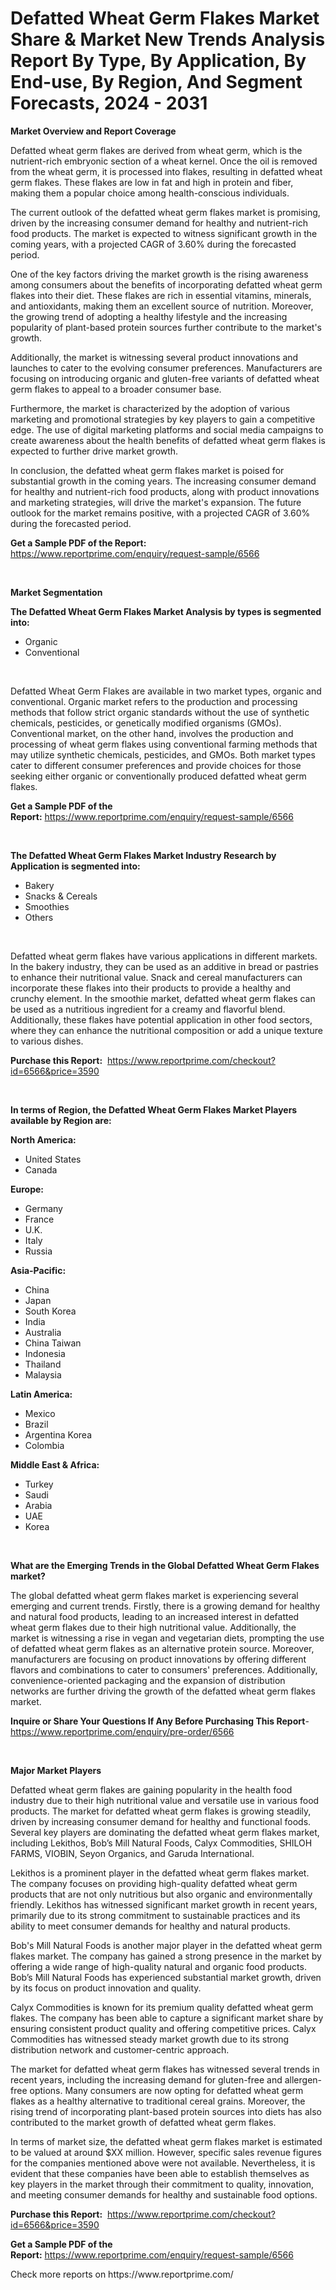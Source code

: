 <p><h1>Defatted Wheat Germ Flakes Market Share & Market New Trends Analysis Report By Type, By Application, By End-use, By Region, And Segment Forecasts, 2024 - 2031</h1></p><p><strong>Market Overview and Report Coverage</strong></p>
<p><p>Defatted wheat germ flakes are derived from wheat germ, which is the nutrient-rich embryonic section of a wheat kernel. Once the oil is removed from the wheat germ, it is processed into flakes, resulting in defatted wheat germ flakes. These flakes are low in fat and high in protein and fiber, making them a popular choice among health-conscious individuals.</p><p>The current outlook of the defatted wheat germ flakes market is promising, driven by the increasing consumer demand for healthy and nutrient-rich food products. The market is expected to witness significant growth in the coming years, with a projected CAGR of 3.60% during the forecasted period.</p><p>One of the key factors driving the market growth is the rising awareness among consumers about the benefits of incorporating defatted wheat germ flakes into their diet. These flakes are rich in essential vitamins, minerals, and antioxidants, making them an excellent source of nutrition. Moreover, the growing trend of adopting a healthy lifestyle and the increasing popularity of plant-based protein sources further contribute to the market's growth.</p><p>Additionally, the market is witnessing several product innovations and launches to cater to the evolving consumer preferences. Manufacturers are focusing on introducing organic and gluten-free variants of defatted wheat germ flakes to appeal to a broader consumer base.</p><p>Furthermore, the market is characterized by the adoption of various marketing and promotional strategies by key players to gain a competitive edge. The use of digital marketing platforms and social media campaigns to create awareness about the health benefits of defatted wheat germ flakes is expected to further drive market growth.</p><p>In conclusion, the defatted wheat germ flakes market is poised for substantial growth in the coming years. The increasing consumer demand for healthy and nutrient-rich food products, along with product innovations and marketing strategies, will drive the market's expansion. The future outlook for the market remains positive, with a projected CAGR of 3.60% during the forecasted period.</p></p>
<p><strong>Get a Sample PDF of the Report:</strong> <a href="https://www.reportprime.com/enquiry/request-sample/6566">https://www.reportprime.com/enquiry/request-sample/6566</a></p>
<p>&nbsp;</p>
<p><strong>Market Segmentation</strong></p>
<p><strong>The Defatted Wheat Germ Flakes Market Analysis by types is segmented into:</strong></p>
<p><ul><li>Organic</li><li>Conventional</li></ul></p>
<p>&nbsp;</p>
<p><p>Defatted Wheat Germ Flakes are available in two market types, organic and conventional. Organic market refers to the production and processing methods that follow strict organic standards without the use of synthetic chemicals, pesticides, or genetically modified organisms (GMOs). Conventional market, on the other hand, involves the production and processing of wheat germ flakes using conventional farming methods that may utilize synthetic chemicals, pesticides, and GMOs. Both market types cater to different consumer preferences and provide choices for those seeking either organic or conventionally produced defatted wheat germ flakes.</p></p>
<p><strong>Get a Sample PDF of the Report:</strong>&nbsp;<a href="https://www.reportprime.com/enquiry/request-sample/6566">https://www.reportprime.com/enquiry/request-sample/6566</a></p>
<p>&nbsp;</p>
<p><strong>The Defatted Wheat Germ Flakes Market Industry Research by Application is segmented into:</strong></p>
<p><ul><li>Bakery</li><li>Snacks & Cereals</li><li>Smoothies</li><li>Others</li></ul></p>
<p>&nbsp;</p>
<p><p>Defatted wheat germ flakes have various applications in different markets. In the bakery industry, they can be used as an additive in bread or pastries to enhance their nutritional value. Snack and cereal manufacturers can incorporate these flakes into their products to provide a healthy and crunchy element. In the smoothie market, defatted wheat germ flakes can be used as a nutritious ingredient for a creamy and flavorful blend. Additionally, these flakes have potential application in other food sectors, where they can enhance the nutritional composition or add a unique texture to various dishes.</p></p>
<p><strong>Purchase this Report:</strong>&nbsp; <a href="https://www.reportprime.com/checkout?id=6566&price=3590">https://www.reportprime.com/checkout?id=6566&price=3590</a></p>
<p>&nbsp;</p>
<p><strong>In terms of Region, the Defatted Wheat Germ Flakes Market Players available by Region are:</strong></p>
<p>
    <p> <strong> North America: </strong>
        <ul>
            <li>United States</li>
            <li>Canada</li>
        </ul>
        </p> 
    <p> <strong> Europe: </strong>
        <ul>
            <li>Germany</li>
            <li>France</li>
            <li>U.K.</li>
            <li>Italy</li>
            <li>Russia</li>
        </ul>
        </p> 
    <p> <strong> Asia-Pacific: </strong>
        <ul>
            <li>China</li>
            <li>Japan</li>
            <li>South Korea</li>
            <li>India</li>
            <li>Australia</li>
            <li>China Taiwan</li>
            <li>Indonesia</li>
            <li>Thailand</li>
            <li>Malaysia</li>
        </ul>
        </p> 
    <p> <strong> Latin America: </strong>
        <ul>
            <li>Mexico</li>
            <li>Brazil</li>
            <li>Argentina Korea</li>
            <li>Colombia</li>
        </ul>
        </p> 
    <p> <strong> Middle East & Africa: </strong>
        <ul>
            <li>Turkey</li>
            <li>Saudi</li>
            <li>Arabia</li>
            <li>UAE</li>
            <li>Korea</li>
        </ul>
    </p>
    </p>
<p>&nbsp;</p>
<p><strong>What are the Emerging Trends in the Global Defatted Wheat Germ Flakes market?</strong></p>
<p><p>The global defatted wheat germ flakes market is experiencing several emerging and current trends. Firstly, there is a growing demand for healthy and natural food products, leading to an increased interest in defatted wheat germ flakes due to their high nutritional value. Additionally, the market is witnessing a rise in vegan and vegetarian diets, prompting the use of defatted wheat germ flakes as an alternative protein source. Moreover, manufacturers are focusing on product innovations by offering different flavors and combinations to cater to consumers' preferences. Additionally, convenience-oriented packaging and the expansion of distribution networks are further driving the growth of the defatted wheat germ flakes market.</p></p>
<p><strong>Inquire or Share Your Questions If Any Before Purchasing This Report</strong>- <a href="https://www.reportprime.com/enquiry/pre-order/6566">https://www.reportprime.com/enquiry/pre-order/6566</a></p>
<p>&nbsp;</p>
<p><strong>Major Market Players</strong></p>
<p><p>Defatted wheat germ flakes are gaining popularity in the health food industry due to their high nutritional value and versatile use in various food products. The market for defatted wheat germ flakes is growing steadily, driven by increasing consumer demand for healthy and functional foods. Several key players are dominating the defatted wheat germ flakes market, including Lekithos, Bob’s Mill Natural Foods, Calyx Commodities, SHILOH FARMS, VIOBIN, Seyon Organics, and Garuda International.</p><p>Lekithos is a prominent player in the defatted wheat germ flakes market. The company focuses on providing high-quality defatted wheat germ products that are not only nutritious but also organic and environmentally friendly. Lekithos has witnessed significant market growth in recent years, primarily due to its strong commitment to sustainable practices and its ability to meet consumer demands for healthy and natural products.</p><p>Bob's Mill Natural Foods is another major player in the defatted wheat germ flakes market. The company has gained a strong presence in the market by offering a wide range of high-quality natural and organic food products. Bob’s Mill Natural Foods has experienced substantial market growth, driven by its focus on product innovation and quality.</p><p>Calyx Commodities is known for its premium quality defatted wheat germ flakes. The company has been able to capture a significant market share by ensuring consistent product quality and offering competitive prices. Calyx Commodities has witnessed steady market growth due to its strong distribution network and customer-centric approach.</p><p>The market for defatted wheat germ flakes has witnessed several trends in recent years, including the increasing demand for gluten-free and allergen-free options. Many consumers are now opting for defatted wheat germ flakes as a healthy alternative to traditional cereal grains. Moreover, the rising trend of incorporating plant-based protein sources into diets has also contributed to the market growth of defatted wheat germ flakes.</p><p>In terms of market size, the defatted wheat germ flakes market is estimated to be valued at around $XX million. However, specific sales revenue figures for the companies mentioned above were not available. Nevertheless, it is evident that these companies have been able to establish themselves as key players in the market through their commitment to quality, innovation, and meeting consumer demands for healthy and sustainable food options.</p></p>
<p><strong>Purchase this Report:</strong>&nbsp;&nbsp;<a href="https://www.reportprime.com/checkout?id=6566&price=3590">https://www.reportprime.com/checkout?id=6566&price=3590</a></p>
<p></p>
<p><strong>Get a Sample PDF of the Report:</strong>&nbsp;<a href="https://www.reportprime.com/enquiry/request-sample/6566">https://www.reportprime.com/enquiry/request-sample/6566</a></p>
<p>Check more reports on https://www.reportprime.com/</p>